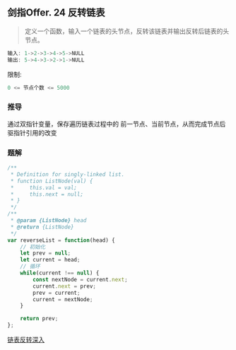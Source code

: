 ## 剑指Offer. 24 反转链表

> 定义一个函数，输入一个链表的头节点，反转该链表并输出反转后链表的头节点。

```js
输入: 1->2->3->4->5->NULL
输出: 5->4->3->2->1->NULL
```

限制:
```js
0 <= 节点个数 <= 5000
```

### 推导
通过双指针变量，保存遍历链表过程中的 前一节点、当前节点，从而完成节点后驱指针引用的改变

### 题解
```js
/**
 * Definition for singly-linked list.
 * function ListNode(val) {
 *     this.val = val;
 *     this.next = null;
 * }
 */
/**
 * @param {ListNode} head
 * @return {ListNode}
 */
var reverseList = function(head) {
    // 初始化
    let prev = null;
    let current = head;
    // 循环
    while(current !== null) {
        const nextNode = current.next;
        current.next = prev;
        prev = current;
        current = nextNode;
    }

    return prev;
};
```

[链表反转深入](https://github.com/XyyF/elfin-algorithm/blob/master/dataStructure/%E9%93%BE%E8%A1%A8/%E5%8F%8D%E8%BD%AC%E9%93%BE%E8%A1%A8.md)
